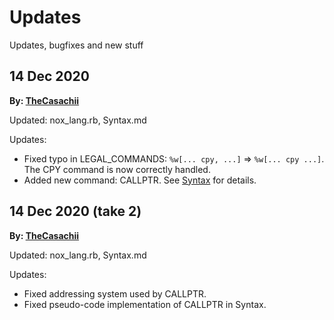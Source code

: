 # Updates
Updates, bugfixes and new stuff

## 14 Dec 2020
**By: [TheCasachii](https://github.com/TheCasachii)**

Updated: nox_lang.rb, Syntax.md

Updates:
- Fixed typo in LEGAL_COMMANDS: `%w[... cpy, ...]` => `%w[... cpy ...]`. The CPY command is now correctly handled.
- Added new command: CALLPTR. See [Syntax](Syntax.md#callptr) for details.

## 14 Dec 2020 (take 2)
**By: [TheCasachii](https://github.com/TheCasachii)**

Updated: nox_lang.rb, Syntax.md

Updates:
- Fixed addressing system used by CALLPTR.
- Fixed pseudo-code implementation of CALLPTR in Syntax.
